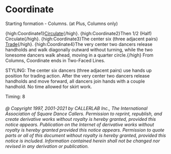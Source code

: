
# Coordinate

Starting formation - Columns. (at Plus, Columns only)


{high:Coordinate1}[Circulate](../b1/circulate.html){/high}.
{high:Coordinate2}Then 1/2 (Half) Circulate{/high}.
{high:Coordinate3}The center six (three adjacent
pairs) [Trade](../b2/trade.html){/high}.
{high:Coordinate4}The very center two dancers release handholds and walk
diagonally outward without turning, while the two lonesome dancers
walk ahead, moving in a quarter circle.{/high}
From Columns, Coordinate
ends in Two-Faced Lines.


STYLING: The center six dancers (three adjacent pairs) use  hands up position for trading action. After the very center two dancers release handholds and move forward, all dancers join hands with a  couple handhold. No time allowed for skirt work.

Timing: 8
###### @ Copyright 1997, 2001-2021 by CALLERLAB Inc., The International Association of Square Dance Callers. Permission to reprint, republish, and create derivative works without royalty is hereby granted, provided this notice appears. Publication on the Internet of derivative works without royalty is hereby granted provided this notice appears. Permission to quote parts or all of this document without royalty is hereby granted, provided this notice is included. Information contained herein shall not be changed nor revised in any derivation or publication.
